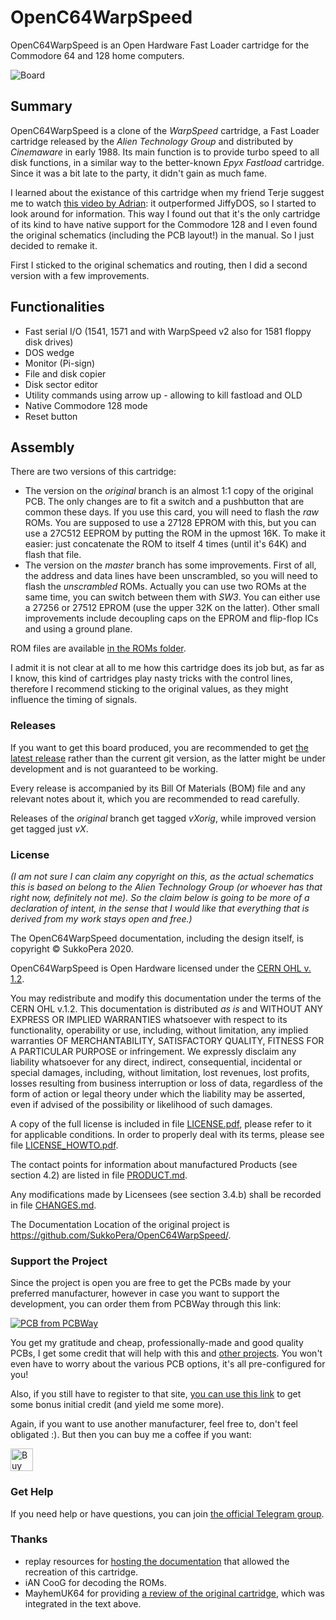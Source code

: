 # OpenC64WarpSpeed
OpenC64WarpSpeed is an Open Hardware Fast Loader cartridge for the Commodore 64 and 128 home computers.

![Board](https://raw.githubusercontent.com/SukkoPera/OpenC64WarpSpeed/master/img/render-top.png)

## Summary
OpenC64WarpSpeed is a clone of the *WarpSpeed* cartridge, a Fast Loader cartridge released by the *Alien Technology Group* and distributed by *Cinemaware* in early 1988. Its main function is to provide turbo speed to all disk functions, in a similar way to the better-known *Epyx Fastload* cartridge. Since it was a bit late to the party, it didn't gain as much fame.

I learned about the existance of this cartridge when my friend Terje suggest me to watch [this video by Adrian](https://www.youtube.com/watch?v=6bqKQADHF_Y): it outperformed JiffyDOS, so I started to look around for information. This way I found out that it's the only cartridge of its kind to have native support for the Commodore 128 and I even found the original schematics (including the PCB layout!) in the manual. So I just decided to remake it.

First I sticked to the original schematics and routing, then I did a second version with a few improvements.

## Functionalities
* Fast serial I/O (1541, 1571 and with WarpSpeed v2 also for 1581 floppy disk drives)
* DOS wedge
* Monitor (Pi-sign)
* File and disk copier
* Disk sector editor
* Utility commands using arrow up - allowing to kill fastload and OLD
* Native Commodore 128 mode
* Reset button

## Assembly
There are two versions of this cartridge:
- The version on the *original* branch is an almost 1:1 copy of the original PCB. The only changes are to fit a switch and a pushbutton that are common these days. If you use this card, you will need to flash the *raw* ROMs. You are supposed to use a 27128 EPROM with this, but you can use a 27C512 EEPROM by putting the ROM in the upmost 16K. To make it easier: just concatenate the ROM to itself 4 times (until it's 64K) and flash that file.
- The version on the *master* branch has some improvements. First of all, the address and data lines have been unscrambled, so you will need to flash the *unscrambled* ROMs. Actually you can use two ROMs at the same time, you can switch between them with *SW3*. You can either use a 27256 or 27512 EPROM (use the upper 32K on the latter). Other small improvements include decoupling caps on the EPROM and flip-flop ICs and using a ground plane.

ROM files are available [in the ROMs folder](https://github.com/SukkoPera/OpenC64WarpSpeed/blob/ROMs/).

I admit it is not clear at all to me how this cartridge does its job but, as far as I know, this kind of cartridges play nasty tricks with the control lines, therefore I recommend sticking to the original values, as they might influence the timing of signals.

### Releases
If you want to get this board produced, you are recommended to get [the latest release](https://github.com/SukkoPera/OpenC64WarpSpeed/releases) rather than the current git version, as the latter might be under development and is not guaranteed to be working.

Every release is accompanied by its Bill Of Materials (BOM) file and any relevant notes about it, which you are recommended to read carefully.

Releases of the *original* branch get tagged *vXorig*, while improved version get tagged just *vX*.

### License
*(I am not sure I can claim any copyright on this, as the actual schematics this is based on belong to the *Alien Technology Group* (or whoever has that right now, definitely not me). So the claim below is going to be more of a declaration of intent, in the sense that I would like that everything that is derived from my work stays open and free.)*

The OpenC64WarpSpeed documentation, including the design itself, is copyright &copy; SukkoPera 2020.

OpenC64WarpSpeed is Open Hardware licensed under the [CERN OHL v. 1.2](http://ohwr.org/cernohl).

You may redistribute and modify this documentation under the terms of the CERN OHL v.1.2. This documentation is distributed *as is* and WITHOUT ANY EXPRESS OR IMPLIED WARRANTIES whatsoever with respect to its functionality, operability or use, including, without limitation, any implied warranties OF MERCHANTABILITY, SATISFACTORY QUALITY, FITNESS FOR A PARTICULAR PURPOSE or infringement. We expressly disclaim any liability whatsoever for any direct, indirect, consequential, incidental or special damages, including, without limitation, lost revenues, lost profits, losses resulting from business interruption or loss of data, regardless of the form of action or legal theory under which the liability may be asserted, even if advised of the possibility or likelihood of such damages.

A copy of the full license is included in file [LICENSE.pdf](LICENSE.pdf), please refer to it for applicable conditions. In order to properly deal with its terms, please see file [LICENSE_HOWTO.pdf](LICENSE_HOWTO.pdf).

The contact points for information about manufactured Products (see section 4.2) are listed in file [PRODUCT.md](PRODUCT.md).

Any modifications made by Licensees (see section 3.4.b) shall be recorded in file [CHANGES.md](CHANGES.md).

The Documentation Location of the original project is https://github.com/SukkoPera/OpenC64WarpSpeed/.

### Support the Project
Since the project is open you are free to get the PCBs made by your preferred manufacturer, however in case you want to support the development, you can order them from PCBWay through this link:

[![PCB from PCBWay](https://www.pcbway.com/project/img/images/frompcbway.png)](https://www.pcbway.com/project/shareproject/OpenC64WarpSpeed_V1.html)

You get my gratitude and cheap, professionally-made and good quality PCBs, I get some credit that will help with this and [other projects](https://www.pcbway.com/project/member/shareproject/?bmbid=41100). You won't even have to worry about the various PCB options, it's all pre-configured for you!

Also, if you still have to register to that site, [you can use this link](https://www.pcbway.com/setinvite.aspx?inviteid=41100) to get some bonus initial credit (and yield me some more).

Again, if you want to use another manufacturer, feel free to, don't feel obligated :). But then you can buy me a coffee if you want:

<a href='https://ko-fi.com/L3L0U18L' target='_blank'><img height='36' style='border:0px;height:36px;' src='https://az743702.vo.msecnd.net/cdn/kofi2.png?v=2' border='0' alt='Buy Me a Coffee at ko-fi.com' /></a>

### Get Help
If you need help or have questions, you can join [the official Telegram group](https://t.me/joinchat/HUHdWBC9J9JnYIrvTYfZmg).

### Thanks
- replay resources for [hosting the documentation](https://rr.pokefinder.org/wiki/WarpSpeed) that allowed the recreation of this cartridge.
- iAN CooG for decoding the ROMs.
- MayhemUK64 for providing [a review of the original cartridge](http://www.mayhem64.co.uk/cartpower.htm), which was integrated in the text above.
